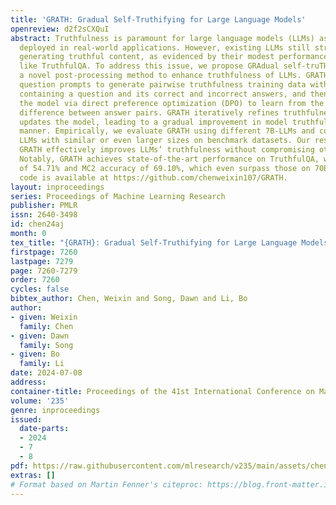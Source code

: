 ```yaml
---
title: 'GRATH: Gradual Self-Truthifying for Large Language Models'
openreview: d2f2sCXQuI
abstract: Truthfulness is paramount for large language models (LLMs) as they are increasingly
  deployed in real-world applications. However, existing LLMs still struggle with
  generating truthful content, as evidenced by their modest performance on benchmarks
  like TruthfulQA. To address this issue, we propose GRAdual self-truTHifying (GRATH),
  a novel post-processing method to enhance truthfulness of LLMs. GRATH utilizes out-of-domain
  question prompts to generate pairwise truthfulness training data with each pair
  containing a question and its correct and incorrect answers, and then optimizes
  the model via direct preference optimization (DPO) to learn from the truthfulness
  difference between answer pairs. GRATH iteratively refines truthfulness data and
  updates the model, leading to a gradual improvement in model truthfulness in a self-supervised
  manner. Empirically, we evaluate GRATH using different 7B-LLMs and compare with
  LLMs with similar or even larger sizes on benchmark datasets. Our results show that
  GRATH effectively improves LLMs’ truthfulness without compromising other core capabilities.
  Notably, GRATH achieves state-of-the-art performance on TruthfulQA, with MC1 accuracy
  of 54.71% and MC2 accuracy of 69.10%, which even surpass those on 70B-LLMs. The
  code is available at https://github.com/chenweixin107/GRATH.
layout: inproceedings
series: Proceedings of Machine Learning Research
publisher: PMLR
issn: 2640-3498
id: chen24aj
month: 0
tex_title: "{GRATH}: Gradual Self-Truthifying for Large Language Models"
firstpage: 7260
lastpage: 7279
page: 7260-7279
order: 7260
cycles: false
bibtex_author: Chen, Weixin and Song, Dawn and Li, Bo
author:
- given: Weixin
  family: Chen
- given: Dawn
  family: Song
- given: Bo
  family: Li
date: 2024-07-08
address:
container-title: Proceedings of the 41st International Conference on Machine Learning
volume: '235'
genre: inproceedings
issued:
  date-parts:
  - 2024
  - 7
  - 8
pdf: https://raw.githubusercontent.com/mlresearch/v235/main/assets/chen24aj/chen24aj.pdf
extras: []
# Format based on Martin Fenner's citeproc: https://blog.front-matter.io/posts/citeproc-yaml-for-bibliographies/
---
```

